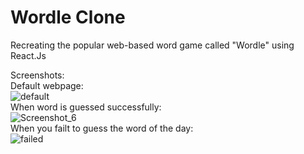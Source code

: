 # Wordle Clone
 Recreating the popular web-based word game called "Wordle" using React.Js

Screenshots: <br>
Default webpage: <br> ![default](https://user-images.githubusercontent.com/35506354/197885832-d346bc3e-151e-495c-85e4-59114e2dba30.png) <br>
When word is guessed successfully: <br> ![Screenshot_6](https://user-images.githubusercontent.com/35506354/197885836-a4a69597-9096-4ea7-9190-895e6e2e2dfb.png)<br>
When you failt to guess the word of the day: <br> ![failed](https://user-images.githubusercontent.com/35506354/197885841-9dd394e7-8eef-468a-8d6a-73c7633b8066.png)
